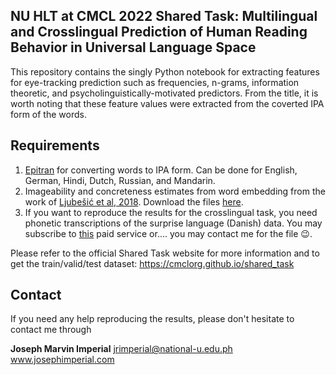## NU HLT at CMCL 2022 Shared Task: Multilingual and Crosslingual Prediction of Human Reading Behavior in Universal Language Space

This repository contains the singly Python notebook for extracting features for eye-tracking prediction such as frequencies, n-grams, information theoretic, and psycholinguistically-motivated predictors. From the title, it is worth noting that these feature values were extracted from the coverted IPA form of the words.

## Requirements

 1. [Epitran](https://github.com/dmort27/epitran) for converting words to IPA form. Can be done for English, German, Hindi, Dutch, Russian, and Mandarin. 
 2. Imageability and concreteness estimates from word embedding from the work of [Ljubešić et al, 2018](https://aclanthology.org/people/n/nikola-ljubesic/). Download the files [here](https://github.com/clarinsi/megahr-crossling).
 3. If you want to reproduce the results for the crosslingual task, you need phonetic transcriptions of the surprise language (Danish) data. You may subscribe to [this](http://tom.brondsted.dk/text2phoneme/) paid service or.... you may contact me for the file :wink:.


Please refer to the official Shared Task website for more information and to get the train/valid/test dataset: https://cmclorg.github.io/shared_task

## Contact

If you need any help reproducing the results, please don't hesitate to contact me through

**Joseph Marvin Imperial** 
jrimperial@national-u.edu.ph
www.josephimperial.com 
